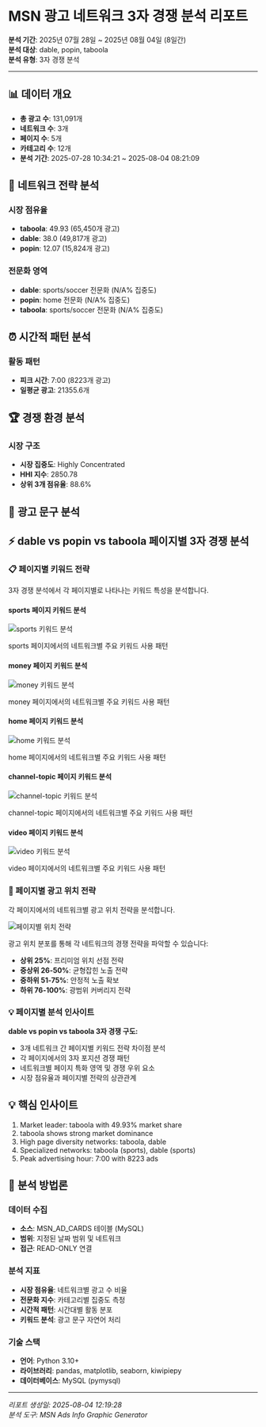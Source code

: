 # MSN 광고 네트워크 3자 경쟁 분석 리포트

**분석 기간**: 2025년 07월 28일 ~ 2025년 08월 04일 (8일간)  
**분석 대상**: dable, popin, taboola  
**분석 유형**: 3자 경쟁 분석  

---

## 📊 데이터 개요

- **총 광고 수**: 131,091개
- **네트워크 수**: 3개  
- **페이지 수**: 5개
- **카테고리 수**: 12개
- **분석 기간**: 2025-07-28 10:34:21 ~ 2025-08-04 08:21:09

## 🎯 네트워크 전략 분석

### 시장 점유율
- **taboola**: 49.93 (65,450개 광고)
- **dable**: 38.0 (49,817개 광고)
- **popin**: 12.07 (15,824개 광고)

### 전문화 영역
- **dable**: sports/soccer 전문화 (N/A% 집중도)
- **popin**: home 전문화 (N/A% 집중도)
- **taboola**: sports/soccer 전문화 (N/A% 집중도)

## ⏰ 시간적 패턴 분석

### 활동 패턴
- **피크 시간**: 7:00 (8223개 광고)
- **일평균 광고**: 21355.6개

## 🏆 경쟁 환경 분석

### 시장 구조
- **시장 집중도**: Highly Concentrated
- **HHI 지수**: 2850.78
- **상위 3개 점유율**: 88.6%

## 📝 광고 문구 분석


## ⚡ dable vs popin vs taboola 페이지별 3자 경쟁 분석

### 📋 페이지별 키워드 전략

3자 경쟁 분석에서 각 페이지별로 나타나는 키워드 특성을 분석합니다.

#### sports 페이지 키워드 분석

![sports 키워드 분석](images/page_keywords_sports_dable-popin-taboola_2025-07-28_2025-08-04.png)

sports 페이지에서의 네트워크별 주요 키워드 사용 패턴

#### money 페이지 키워드 분석

![money 키워드 분석](images/page_keywords_money_dable-popin-taboola_2025-07-28_2025-08-04.png)

money 페이지에서의 네트워크별 주요 키워드 사용 패턴

#### home 페이지 키워드 분석

![home 키워드 분석](images/page_keywords_home_dable-popin-taboola_2025-07-28_2025-08-04.png)

home 페이지에서의 네트워크별 주요 키워드 사용 패턴

#### channel-topic 페이지 키워드 분석

![channel-topic 키워드 분석](images/page_keywords_channel-topic_dable-popin-taboola_2025-07-28_2025-08-04.png)

channel-topic 페이지에서의 네트워크별 주요 키워드 사용 패턴

#### video 페이지 키워드 분석

![video 키워드 분석](images/page_keywords_video_dable-popin-taboola_2025-07-28_2025-08-04.png)

video 페이지에서의 네트워크별 주요 키워드 사용 패턴

### 📍 페이지별 광고 위치 전략

각 페이지에서의 네트워크별 광고 위치 전략을 분석합니다.

![페이지별 위치 전략](images/page_position_strategies_dable-taboola_2025-07-28_2025-08-04.png)

광고 위치 분포를 통해 각 네트워크의 경쟁 전략을 파악할 수 있습니다:
- **상위 25%**: 프리미엄 위치 선점 전략
- **중상위 26-50%**: 균형잡힌 노출 전략
- **중하위 51-75%**: 안정적 노출 확보
- **하위 76-100%**: 광범위 커버리지 전략

### 💡 페이지별 분석 인사이트

**dable vs popin vs taboola 3자 경쟁 구도:**
- 3개 네트워크 간 페이지별 키워드 전략 차이점 분석
- 각 페이지에서의 3자 포지션 경쟁 패턴
- 네트워크별 페이지 특화 영역 및 경쟁 우위 요소
- 시장 점유율과 페이지별 전략의 상관관계

## 💡 핵심 인사이트

1. Market leader: taboola with 49.93% market share
2. taboola shows strong market dominance
3. High page diversity networks: taboola, dable
4. Specialized networks: taboola (sports), dable (sports)
5. Peak advertising hour: 7:00 with 8223 ads

## 🔬 분석 방법론

### 데이터 수집
- **소스**: MSN_AD_CARDS 테이블 (MySQL)
- **범위**: 지정된 날짜 범위 및 네트워크
- **접근**: READ-ONLY 연결

### 분석 지표
- **시장 점유율**: 네트워크별 광고 수 비율
- **전문화 지수**: 카테고리별 집중도 측정
- **시간적 패턴**: 시간대별 활동 분포
- **키워드 분석**: 광고 문구 자연어 처리

### 기술 스택
- **언어**: Python 3.10+
- **라이브러리**: pandas, matplotlib, seaborn, kiwipiepy
- **데이터베이스**: MySQL (pymysql)

---

*리포트 생성일: 2025-08-04 12:19:28*  
*분석 도구: MSN Ads Info Graphic Generator*  
